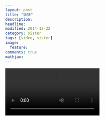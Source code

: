 ```yaml
---
layout: post
title: "妹妹"
description: 
headline: 
modified: 2014-12-22
category: sister
tags: [video, sister]
image: 
  feature: 
comments: true
mathjax: 
---
```


<video src="http://ibrother.qiniudn.com/VID_20141218_191624.mp4" controls="controls">
你的瀏覽器不支持video標籤
</video>
